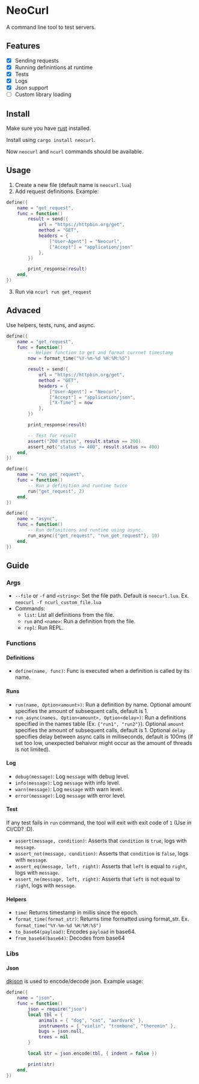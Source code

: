 # NeoCurl

A command line tool to test servers.

## Features

- [x] Sending requests
- [x] Running definintions at runtime
- [x] Tests
- [x] Logs
- [x] Json support
- [ ] Custom library loading

## Install

Make sure you have [rust](https://www.rust-lang.org/learn/get-started) installed.

Install using `cargo install neocurl`.

Now `neocurl` and `ncurl` commands should be available.

## Usage

1. Create a new file (default name is `neocurl.lua`)
2. Add request definitions. Example:

```lua
define({
    name = "get_request",
    func = function()
        result = send({
            url = "https://httpbin.org/get",
            method = "GET",
            headers = {
                ["User-Agent"] = "Neocurl",
                ["Accept"] = "application/json"
            },
        })

        print_response(result)
    end,
})
```

3. Run via `ncurl run get_request`

## Advaced

Use helpers, tests, runs, and async.

```lua
define({
    name = "get_request",
    func = function()
        -- Helper function to get and format currnet timestamp
        now = format_time("%Y-%m-%d %H:%M:%S")

        result = send({
            url = "https://httpbin.org/get",
            method = "GET",
            headers = {
                ["User-Agent"] = "Neocurl",
                ["Accept"] = "application/json",
                ["X-Time"] = now
            },
        })

        print_response(result)

        -- Test for result
        assert("200 status", result.status == 200)
        assert_not("status >= 400", result.status >= 400)
    end,
})

define({
    name = "run_get_request",
    func = function()
        -- Run a definition and runtime twice
        run("get_request", 2)
    end,
})

define({
    name = "async",
    func = function()
        -- Run definitions and runtime using async.
        run_async({"get_request", "run_get_request"}, 10)
    end,
})
```

## Guide

### Args

- `--file` or `-f` and `<string>`: Set the file path. Default is `neocurl.lua`. Ex. `neocurl -f ncurl_custom_file.lua`
- Commands:
  - `list`: List all definitions from the file.
  - `run` and `<name>`: Run a definition from the file.
  - `repl`: Run REPL.

### Functions

#### Definitions

- `define(name, func)`: Func is executed when a definition is called by its name.

#### Runs

- `run(name, Option<amount>)`: Run a definition by name. Optional amount specifies the amount of subsequent calls, default is 1.
- `run_async(names, Option<amount>, Option<delay>)`: Run a definitions specified in the names table (Ex. `{"run1", "run2"}`). Optional `amount` specifies the amount of subsequent calls, default is 1. Optional `delay` specifies delay between async calls in milliseconds, default is 100ms (if set too low, unexpected behaivor might occur as the amount of threads is not limited).

#### Log

- `debug(message)`: Log `message` with debug level.
- `info(message)`: Log `message` with info level.
- `warn(message)`: Log `message` with warn level.
- `error(message)`: Log `message` with error level.

#### Test

If any test fails in `run` command, the tool will exit with exit code of `1` (Use in CI/CD? :D).

- `assert(message, condition)`: Asserts that `condition` is `true`, logs with `message`.
- `assert_not(message, condition)`: Asserts that `condition` is `false`, logs with `message`.
- `assert_eq(message, left, right)`: Asserts that `left` is equal to `right`, logs with `message`.
- `assert_ne(message, left, right)`: Asserts that `left` is not equal to `right`, logs with `message`.

#### Helpers

- `time`: Returns timestamp in millis since the epoch.
- `format_time(format_str)`: Returns time formatted using format_str. Ex. `format_time("%Y-%m-%d %H:%M:%S")`
- `to_base64(payload)`: Encodes `payload` in base64.
- `from_base64(base64)`: Decodes from base64

### Libs

#### Json

[dkjson](https://dkolf.de/dkjson-lua/) is used to encode/decode json. Example usage:

```lua
define({
    name = "json",
    func = function()
        json = require("json")
        local tbl = {
            animals = { "dog", "cat", "aardvark" },
            instruments = { "violin", "trombone", "theremin" },
            bugs = json.null,
            trees = nil
        }

        local str = json.encode(tbl, { indent = false })

        print(str)
    end,
})
```
